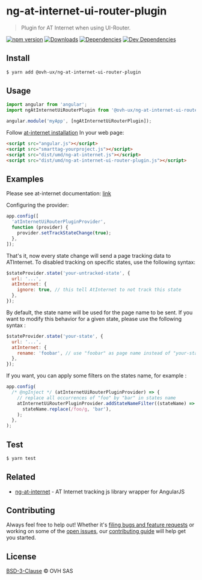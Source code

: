 # ng-at-internet-ui-router-plugin

> Plugin for AT Internet when using UI-Router.

[![npm version](https://badgen.net/npm/v/@ovh-ux/ng-at-internet-ui-router-plugin)](https://www.npmjs.com/package/@ovh-ux/ng-at-internet-ui-router-plugin) [![Downloads](https://badgen.net/npm/dt/@ovh-ux/ng-at-internet-ui-router-plugin)](https://npmjs.com/package/@ovh-ux/ng-at-internet-ui-router-plugin) [![Dependencies](https://badgen.net/david/dep/ovh/manager/packages/components/ng-at-internet-ui-router-plugin)](https://npmjs.com/package/@ovh-ux/ng-at-internet-ui-router-plugin?activeTab=dependencies) [![Dev Dependencies](https://badgen.net/david/dev/ovh/manager/packages/components/ng-at-internet-ui-router-plugin)](https://npmjs.com/package/@ovh-ux/ng-at-internet-ui-router-plugin?activeTab=dependencies)

## Install

```sh
$ yarn add @ovh-ux/ng-at-internet-ui-router-plugin
```

## Usage

```js
import angular from 'angular';
import ngAtInternetUiRouterPlugin from '@ovh-ux/ng-at-internet-ui-router-plugin';

angular.module('myApp', [ngAtInternetUiRouterPlugin]);
```

Follow [at-internet installation](https://github.com/ovh/manager/blob/master/packages/components/ng-at-internet/README.md)
In your web page:

```html
<script src="angular.js"></script>
<script src="smarttag-yourproject.js"></script>
<script src="dist/umd/ng-at-internet.js"></script>
<script src="dist/umd/ng-at-internet-ui-router-plugin.js"></script>
```

## Examples

Please see at-internet documentation:
[link](https://github.com/ovh/manager/blob/master/packages/components/ng-at-internet/README.md)

Configuring the provider:

```js
app.config([
  'atInternetUiRouterPluginProvider',
  function (provider) {
    provider.setTrackStateChange(true);
  },
]);
```

That's it, now every state change will send a page tracking data to ATInternet.
To disabled tracking on specific states, use the following syntax:

```js
$stateProvider.state('your-untracked-state', {
  url: '...',
  atInternet: {
    ignore: true, // this tell AtInternet to not track this state
  },
});
```

By default, the state name will be used for the page name to be sent. If you want to modify this behavior
for a given state, please use the following syntax :

```js
$stateProvider.state('your-state', {
  url: '...',
  atInternet: {
    rename: 'foobar', // use "foobar" as page name instead of "your-state"
  },
});
```

If you want, you can apply some filters on the states name, for example :

```js
app.config(
  /* @ngInject */ (atInternetUiRouterPluginProvider) => {
    // replace all occurrences of "foo" by "bar" in states name
    atInternetUiRouterPluginProvider.addStateNameFilter((stateName) =>
      stateName.replace(/foo/g, 'bar'),
    );
  },
);
```

## Test

```sh
$ yarn test
```

## Related

- [ng-at-internet](https://github.com/ovh/manager/tree/master/packages/components/ng-at-internet) - AT Internet tracking js library wrapper for AngularJS

## Contributing

Always feel free to help out! Whether it's [filing bugs and feature requests](https://github.com/ovh/manager/issues/new) or working on some of the [open issues](https://github.com/ovh/manager/issues), our [contributing guide](https://github.com/ovh/manager/blob/master/CONTRIBUTING.md) will help get you started.

## License

[BSD-3-Clause](LICENSE) © OVH SAS
